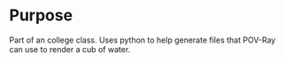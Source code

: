 # Purpose

Part of an college class. Uses python to help generate files that POV-Ray can use to render a cub of water.
